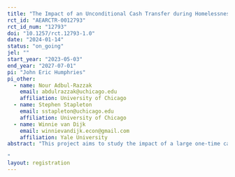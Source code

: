 ```yaml
---
title: "The Impact of an Unconditional Cash Transfer during Homelessness: Experimental Evidence from Illinois"
rct_id: "AEARCTR-0012793"
rct_id_num: "12793"
doi: "10.1257/rct.12793-1.0"
date: "2024-01-14"
status: "on_going"
jel: ""
start_year: "2023-05-03"
end_year: "2027-07-01"
pi: "John Eric Humphries"
pi_other:
  - name: Nour Adbul-Razzak
    email: abdulrazzak@uchicago.edu
    affiliation: University of Chicago
  - name: Stephen Stapleton
    email: sstapleton@uchicago.edu
    affiliation: University of Chicago
  - name: Winnie van Dijk
    email: winnievandijk.econ@gmail.com
    affiliation: Yale University
abstract: "This project aims to study the impact of a large one-time cash transfer to families with children who are accessing emergency homeless services. The project will evaluate how such a cash transfer impacts future homelessness and other indicators of housing stability. We also plan to study how the assistance affects recipients' self-reported well-being and mental health, labor market participation, use of other government programs, criminal justice contact, and children's educational outcomes.
"
layout: registration
---
```


